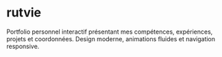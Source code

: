 # rutvie
Portfolio personnel interactif présentant mes compétences, expériences, projets et coordonnées. Design moderne, animations fluides et navigation responsive.
